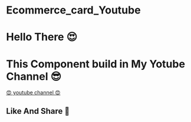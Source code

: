 # Ecommerce_card_Youtube
<h1>Hello There  😍 </h1>
<h1> This Component build in  My Yotube Channel 😎</h1>
<a href="https://www.youtube.com/channel/UC4Hz-ntDHefICIBkutpadBA" target="_blanck"> 😍 youtube channel 😍</a>
<h2>Like And Share 🤩 </h2>
